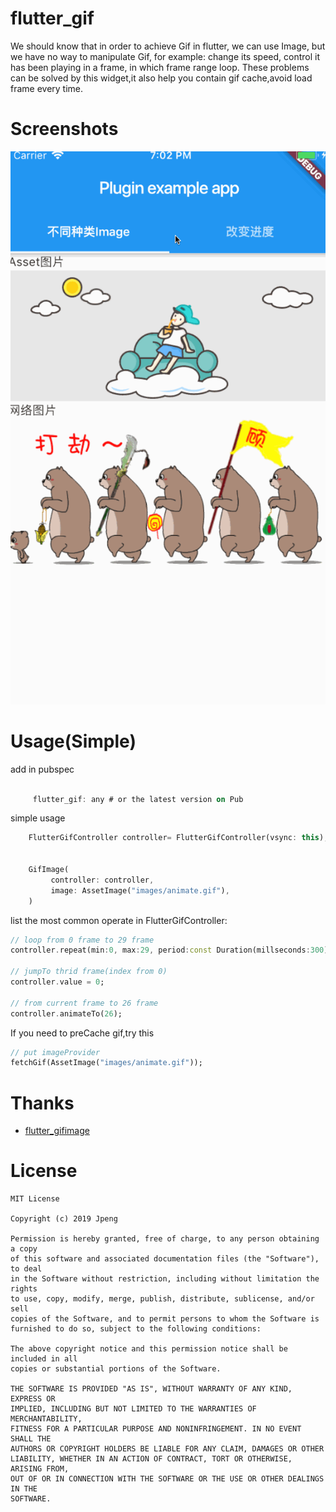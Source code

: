 # flutter_gif

We should know that in order to achieve Gif in flutter, we can use Image, but we have no way to manipulate Gif, for example: change its speed, control it has been playing in a frame,
 in which frame range loop. These problems can be solved by this widget,it also help you contain gif cache,avoid load frame every time.

# Screenshots

![](arts/gif.gif)

# Usage(Simple)
  add in pubspec

   ```dart

        flutter_gif: any # or the latest version on Pub

   ```

 simple usage

 ```dart
     FlutterGifController controller= FlutterGifController(vsync: this);


     GifImage(
          controller: controller,
          image: AssetImage("images/animate.gif"),
     )

 ```

 list the most common operate in FlutterGifController:


 ```dart
 // loop from 0 frame to 29 frame
 controller.repeat(min:0, max:29, period:const Duration(millseconds:300));

 // jumpTo thrid frame(index from 0)
 controller.value = 0;

 // from current frame to 26 frame
 controller.animateTo(26);

 ```

 If you need to preCache gif,try this

 ```dart
 // put imageProvider
 fetchGif(AssetImage("images/animate.gif"));

 ```




# Thanks
* [flutter_gifimage](https://github.com/peng8350/flutter_gifimage)

# License

```
MIT License

Copyright (c) 2019 Jpeng

Permission is hereby granted, free of charge, to any person obtaining a copy
of this software and associated documentation files (the "Software"), to deal
in the Software without restriction, including without limitation the rights
to use, copy, modify, merge, publish, distribute, sublicense, and/or sell
copies of the Software, and to permit persons to whom the Software is
furnished to do so, subject to the following conditions:

The above copyright notice and this permission notice shall be included in all
copies or substantial portions of the Software.

THE SOFTWARE IS PROVIDED "AS IS", WITHOUT WARRANTY OF ANY KIND, EXPRESS OR
IMPLIED, INCLUDING BUT NOT LIMITED TO THE WARRANTIES OF MERCHANTABILITY,
FITNESS FOR A PARTICULAR PURPOSE AND NONINFRINGEMENT. IN NO EVENT SHALL THE
AUTHORS OR COPYRIGHT HOLDERS BE LIABLE FOR ANY CLAIM, DAMAGES OR OTHER
LIABILITY, WHETHER IN AN ACTION OF CONTRACT, TORT OR OTHERWISE, ARISING FROM,
OUT OF OR IN CONNECTION WITH THE SOFTWARE OR THE USE OR OTHER DEALINGS IN THE
SOFTWARE.

```